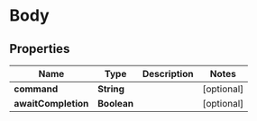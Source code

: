 
# Body

## Properties
Name | Type | Description | Notes
------------ | ------------- | ------------- | -------------
**command** | **String** |  |  [optional]
**awaitCompletion** | **Boolean** |  |  [optional]



